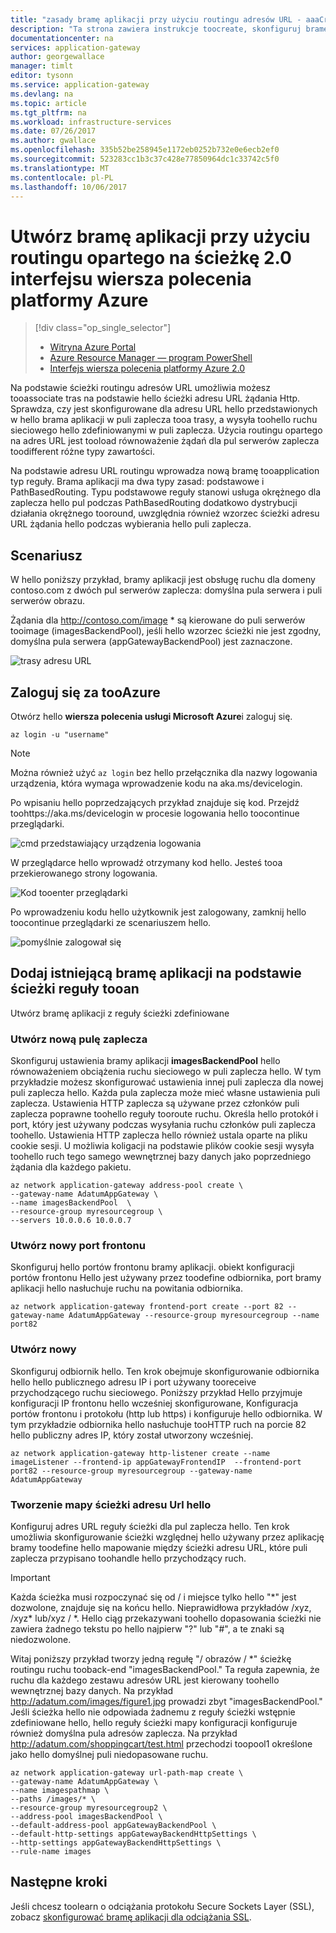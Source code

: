 ```yaml
---
title: "zasady bramę aplikacji przy użyciu routingu adresów URL - aaaCreate 2.0 interfejsu wiersza polecenia platformy Azure | Dokumentacja firmy Microsoft"
description: "Ta strona zawiera instrukcje toocreate, skonfiguruj bramę aplikacji Azure przy użyciu reguł routingu adresów URL"
documentationcenter: na
services: application-gateway
author: georgewallace
manager: timlt
editor: tysonn
ms.service: application-gateway
ms.devlang: na
ms.topic: article
ms.tgt_pltfrm: na
ms.workload: infrastructure-services
ms.date: 07/26/2017
ms.author: gwallace
ms.openlocfilehash: 335b52be258945e1172eb0252b732e0e6ecb2ef0
ms.sourcegitcommit: 523283cc1b3c37c428e77850964dc1c33742c5f0
ms.translationtype: MT
ms.contentlocale: pl-PL
ms.lasthandoff: 10/06/2017
---
```

# <a name="create-an-application-gateway-using-path-based-routing-with-azure-cli-20"></a>Utwórz bramę aplikacji przy użyciu routingu opartego na ścieżkę 2.0 interfejsu wiersza polecenia platformy Azure

> [!div class="op_single_selector"]
> * [Witryna Azure Portal](application-gateway-create-url-route-portal.md)
> * [Azure Resource Manager — program PowerShell](application-gateway-create-url-route-arm-ps.md)
> * [Interfejs wiersza polecenia platformy Azure 2.0](application-gateway-create-url-route-cli.md)

Na podstawie ścieżki routingu adresów URL umożliwia możesz tooassociate tras na podstawie hello ścieżki adresu URL żądania Http. Sprawdza, czy jest skonfigurowane dla adresu URL hello przedstawionych w hello brama aplikacji w puli zaplecza tooa trasy, a wysyła toohello ruchu sieciowego hello zdefiniowanymi w puli zaplecza. Użycia routingu opartego na adres URL jest tooload równoważenie żądań dla pul serwerów zaplecza toodifferent różne typy zawartości.

Na podstawie adresu URL routingu wprowadza nową bramę tooapplication typ reguły. Brama aplikacji ma dwa typy zasad: podstawowe i PathBasedRouting. Typu podstawowe reguły stanowi usługa okrężnego dla zaplecza hello pul podczas PathBasedRouting dodatkowo dystrybucji działania okrężnego tooround, uwzględnia również wzorzec ścieżki adresu URL żądania hello podczas wybierania hello puli zaplecza.

## <a name="scenario"></a>Scenariusz

W hello poniższy przykład, bramy aplikacji jest obsługę ruchu dla domeny contoso.com z dwóch pul serwerów zaplecza: domyślna pula serwera i puli serwerów obrazu.

Żądania dla http://contoso.com/image * są kierowane do puli serwerów tooimage (imagesBackendPool), jeśli hello wzorzec ścieżki nie jest zgodny, domyślna pula serwera (appGatewayBackendPool) jest zaznaczone.

![trasy adresu URL](./media/application-gateway-create-url-route-cli/scenario.png)

## <a name="log-in-tooazure"></a>Zaloguj się za tooAzure

Otwórz hello **wiersza polecenia usługi Microsoft Azure**i zaloguj się. 

```azurecli
az login -u "username"
```

> [!NOTE]
> Można również użyć `az login` bez hello przełącznika dla nazwy logowania urządzenia, która wymaga wprowadzenie kodu na aka.ms/devicelogin.

Po wpisaniu hello poprzedzających przykład znajduje się kod. Przejdź toohttps://aka.ms/devicelogin w procesie logowania hello toocontinue przeglądarki.

![cmd przedstawiający urządzenia logowania][1]

W przeglądarce hello wprowadź otrzymany kod hello. Jesteś tooa przekierowanego strony logowania.

![Kod tooenter przeglądarki][2]

Po wprowadzeniu kodu hello użytkownik jest zalogowany, zamknij hello toocontinue przeglądarki ze scenariuszem hello.

![pomyślnie zalogował się][3]

## <a name="add-a-path-based-rule-tooan-existing-application-gateway"></a>Dodaj istniejącą bramę aplikacji na podstawie ścieżki reguły tooan

Utwórz bramę aplikacji z reguły ścieżki zdefiniowane

### <a name="create-a-new-back-end-pool"></a>Utwórz nową pulę zaplecza

Skonfiguruj ustawienia bramy aplikacji **imagesBackendPool** hello równoważeniem obciążenia ruchu sieciowego w puli zaplecza hello. W tym przykładzie możesz skonfigurować ustawienia innej puli zaplecza dla nowej puli zaplecza hello. Każda pula zaplecza może mieć własne ustawienia puli zaplecza.  Ustawienia HTTP zaplecza są używane przez członków puli zaplecza poprawne toohello reguły tooroute ruchu. Określa hello protokół i port, który jest używany podczas wysyłania ruchu członków puli zaplecza toohello. Ustawienia HTTP zaplecza hello również ustala oparte na pliku cookie sesji.  U możliwia koligacji na podstawie plików cookie sesji wysyła toohello ruch tego samego wewnętrznej bazy danych jako poprzedniego żądania dla każdego pakietu.

```azurecli-interactive
az network application-gateway address-pool create \
--gateway-name AdatumAppGateway \
--name imagesBackendPool  \
--resource-group myresourcegroup \
--servers 10.0.0.6 10.0.0.7
```

### <a name="create-a-new-front-end-port"></a>Utwórz nowy port frontonu

Skonfiguruj hello portów frontonu bramy aplikacji. obiekt konfiguracji portów frontonu Hello jest używany przez toodefine odbiornika, port bramy aplikacji hello nasłuchuje ruchu na powitania odbiornika.

```azurecli-interactive
az network application-gateway frontend-port create --port 82 --gateway-name AdatumAppGateway --resource-group myresourcegroup --name port82
```

### <a name="create-a-new-listener"></a>Utwórz nowy

Skonfiguruj odbiornik hello. Ten krok obejmuje skonfigurowanie odbiornika hello hello publicznego adresu IP i port używany tooreceive przychodzącego ruchu sieciowego. Poniższy przykład Hello przyjmuje konfiguracji IP frontonu hello wcześniej skonfigurowane, Konfiguracja portów frontonu i protokołu (http lub https) i konfiguruje hello odbiornika. W tym przykładzie odbiornika hello nasłuchuje tooHTTP ruch na porcie 82 hello publiczny adres IP, który został utworzony wcześniej.

```azurecli-interactive
az network application-gateway http-listener create --name imageListener --frontend-ip appGatewayFrontendIP  --frontend-port port82 --resource-group myresourcegroup --gateway-name AdatumAppGateway
```

### <a name="create-hello-url-path-map"></a>Tworzenie mapy ścieżki adresu Url hello

Konfiguruj adres URL reguły ścieżki dla pul zaplecza hello. Ten krok umożliwia skonfigurowanie ścieżki względnej hello używany przez aplikację bramy toodefine hello mapowanie między ścieżki adresu URL, które puli zaplecza przypisano toohandle hello przychodzący ruch.

> [!IMPORTANT]
> Każda ścieżka musi rozpoczynać się od / i miejsce tylko hello "\*" jest dozwolone, znajduje się na końcu hello. Nieprawidłowa przykładów /xyz, /xyz* lub/xyz / *. Hello ciąg przekazywani toohello dopasowania ścieżki nie zawiera żadnego tekstu po hello najpierw "?" lub "#", a te znaki są niedozwolone. 

Witaj poniższy przykład tworzy jedną regułę "/ obrazów / *" ścieżkę routingu ruchu tooback-end "imagesBackendPool." Ta reguła zapewnia, że ruchu dla każdego zestawu adresów URL jest kierowany toohello wewnętrznej bazy danych. Na przykład http://adatum.com/images/figure1.jpg prowadzi zbyt "imagesBackendPool." Jeśli ścieżka hello nie odpowiada żadnemu z reguły ścieżki wstępnie zdefiniowane hello, hello reguły ścieżki mapy konfiguracji konfiguruje również domyślna pula adresów zaplecza. Na przykład http://adatum.com/shoppingcart/test.html przechodzi toopool1 określone jako hello domyślnej puli niedopasowane ruchu.

```azurecli-interactive
az network application-gateway url-path-map create \
--gateway-name AdatumAppGateway \
--name imagespathmap \
--paths /images/* \
--resource-group myresourcegroup2 \
--address-pool imagesBackendPool \
--default-address-pool appGatewayBackendPool \
--default-http-settings appGatewayBackendHttpSettings \
--http-settings appGatewayBackendHttpSettings \
--rule-name images
```

## <a name="next-steps"></a>Następne kroki

Jeśli chcesz toolearn o odciążania protokołu Secure Sockets Layer (SSL), zobacz [skonfigurować bramę aplikacji dla odciążania SSL](application-gateway-ssl-cli.md).


[scenario]: ./media/application-gateway-create-url-route-cli/scenario.png
[1]: ./media/application-gateway-create-url-route-cli/figure1.png
[2]: ./media/application-gateway-create-url-route-cli/figure2.png
[3]: ./media/application-gateway-create-url-route-cli/figure3.png
